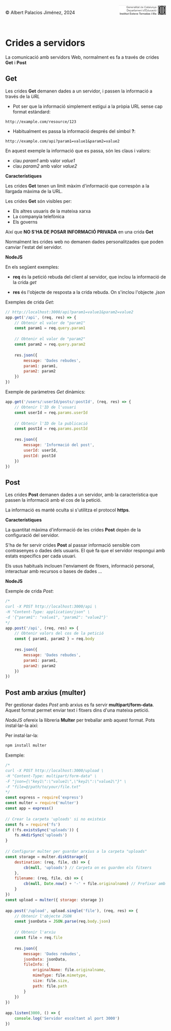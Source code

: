 <div style="display: flex; width: 100%;">
    <div style="flex: 1; padding: 0px;">
        <p>© Albert Palacios Jiménez, 2024</p>
    </div>
    <div style="flex: 1; padding: 0px; text-align: right;">
        <img src="./assets/ieti.png" height="32" alt="Logo de IETI" style="max-height: 32px;">
    </div>
</div>
<br/>

# Crides a servidors

La comunicació amb servidors Web, normalment es fa a través de crides **Get** i **Post**

## Get

Les crides **Get** demanen dades a un servidor, i passen la informació a través de la *URL* 

- Pot ser que la informació simplement estigui a la pròpia URL sense cap format estàndard:
```text
http://example.com/resource/123
```

- Habitualment es passa la informació després del símbol **?**:
```text
http://example.com/api?param1=value1&param2=value2
```
En aquest exemple la informació que es passa, són les claus i valors:

- clau *param1* amb valor *value1*
- clau *param2* amb valor *value2*

**Característiques**

Les crides **Get** tenen un límit màxim d'informació que correspòn a la llargada màxima de la URL.

Les crides **Get** són visibles per:

- Els altres usuaris de la mateixa xarxa
- La companyia telefònica
- Els governs

Així que **NO S'HA DE POSAR INFORMACIÓ PRIVADA** en una crida **Get**

Normalment les crides web no demanen dades personalitzades que poden canviar l'estat del servidor.

**NodeJS**

En els següent exemples:

- **req** és la petició rebuda del client al servidor, que inclou la informació de la crida *get*

- **res** és l'objecte de resposta a la crida rebuda. On s'inclou l'objecte *.json*

Exemples de crida *Get*:

```javascript
// http://localhost:3000/api?param1=value1&param2=value2
app.get('/api', (req, res) => {
    // Obtenir el valor de "param1"
    const param1 = req.query.param1 

    // Obtenir el valor de "param2"
    const param2 = req.query.param2

    res.json({
        message: 'Dades rebudes',
        param1: param1,
        param2: param2
    })
})
```

Exemple de paràmetres *Get* dinàmics:

```javascript
app.get('/users/:userId/posts/:postId', (req, res) => {
    // Obtenir l'ID de l'usuari
    const userId = req.params.userId 

    // Obtenir l'ID de la publicació
    const postId = req.params.postId 

    res.json({
        message: 'Informació del post',
        userId: userId,
        postId: postId
    })
})
```

## Post

Les crides **Post** demanen dades a un servidor, amb la característica que passen la informació amb el cos de la petició.

La informació es manté oculta si s'utilitza el protocol **https**.

**Característiques**

La quantitat màxima d'informació de les crides **Post** depèn de la configuració del servidor.

S'ha de fer servir crides **Post** al passar informació sensible com contrasenyes o dades dels usuaris. El què fa que el servidor respongui amb estats específics per cada usuari.

Els usus habituals inclouen l'enviament de fitxers, informació personal, interactuar amb recursos o bases de dades ...

**NodeJS**

Exemple de crida *Post*:
```javascript
/*
curl -X POST http://localhost:3000/api \
-H "Content-Type: application/json" \
-d '{"param1": "value1", "param2": "value2"}'
*/
app.post('/api', (req, res) => {
    // Obtenir valors del cos de la petició
    const { param1, param2 } = req.body

    res.json({
        message: 'Dades rebudes',
        param1: param1,
        param2: param2
    })
})
```

## Post amb arxius (multer)

Per gestionar dades *Post* amb arxius es fa servir **multipart/form-data**. Aquest format permet enviar text i fitxers dins d'una mateixa petició.

*NodeJS* ofereix la llibreria **Multer** per treballar amb aquest format. Pots instal·lar-la així:

Per instal·lar-la:
```bash
npm install multer
```

Exemple:

```javascript
/*
curl -X POST http://localhost:3000/upload \
-H "Content-Type: multipart/form-data" \
-F "json={\"key1\":\"value1\",\"key2\":\"value2\"}" \
-F "file=@/path/to/your/file.txt"
*/
const express = require('express')
const multer = require('multer')
const app = express()

// Crear la carpeta 'uploads' si no existeix
const fs = require('fs')
if (!fs.existsSync('uploads')) {
    fs.mkdirSync('uploads')
}

// Configurar multer per guardar arxius a la carpeta "uploads"
const storage = multer.diskStorage({
    destination: (req, file, cb) => {
        cb(null, 'uploads') // Carpeta on es guarden els fitxers
    },
    filename: (req, file, cb) => {
        cb(null, Date.now() + '-' + file.originalname) // Prefixar amb un timestamp per evitar col·lisions
    }
})
const upload = multer({ storage: storage })

app.post('/upload', upload.single('file'), (req, res) => {
    // Obtenir l'objecte JSON
    const jsonData = JSON.parse(req.body.json)

    // Obtenir l'arxiu
    const file = req.file

    res.json({
        message: 'Dades rebudes',
        jsonData: jsonData,
        fileInfo: {
            originalName: file.originalname,
            mimeType: file.mimetype,
            size: file.size,
            path: file.path
        }
    })
})

app.listen(3000, () => {
    console.log('Servidor escoltant al port 3000')
})
```
